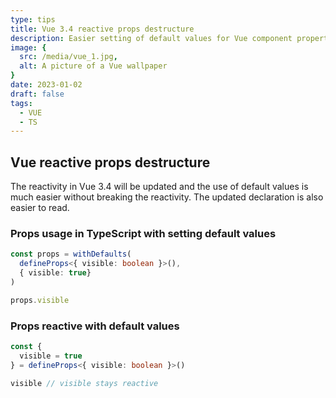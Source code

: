 ```yaml
---
type: tips
title: Vue 3.4 reactive props destructure
description: Easier setting of default values for Vue component properties.
image: {
  src: /media/vue_1.jpg,
  alt: A picture of a Vue wallpaper
}
date: 2023-01-02
draft: false
tags:
  - VUE
  - TS
---
```


## Vue reactive props destructure

The reactivity in Vue 3.4 will be updated and the use of default values is much easier without breaking the reactivity.
The updated declaration is also easier to read.

### Props usage in TypeScript with setting default values

```ts
const props = withDefaults(
  defineProps<{ visible: boolean }>(),
  { visible: true}
)

props.visible
```

### Props reactive with default values

```ts
const {
  visible = true
} = defineProps<{ visible: boolean }>()

visible // visible stays reactive
```
